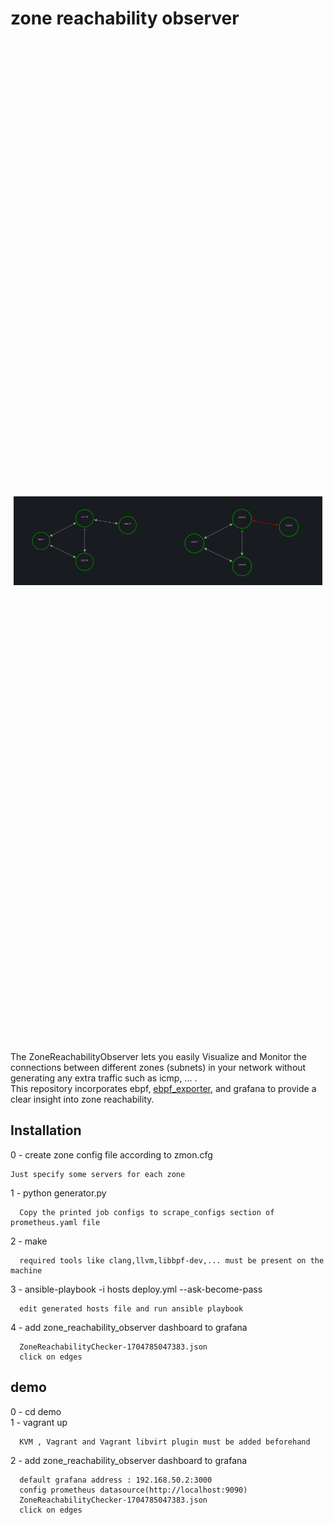 # zone reachability observer
<div style="margin: 0; padding: 0; display: flex; justify-content: center; align-items: center; height: 40vh;">
<img style="width: 48%;" src="images/zones01.png">
<img style="width: 50%;" src="images/zones02.png">
</div><br/>
The ZoneReachabilityObserver lets you easily Visualize and Monitor the connections between different zones (subnets) in your network without generating any extra traffic such as icmp, ... .</br>
This repository incorporates ebpf, <a href="https://github.com/cloudflare/ebpf_exporter">ebpf_exporter</a>, and grafana to provide a clear insight into zone reachability.

## Installation
0 - create zone config file according to zmon.cfg
```
Just specify some servers for each zone
```
1 - python generator.py
```
  Copy the printed job configs to scrape_configs section of prometheus.yaml file
```
2 - make
```
  required tools like clang,llvm,libbpf-dev,... must be present on the machine
```
3 - ansible-playbook -i hosts deploy.yml --ask-become-pass
```
  edit generated hosts file and run ansible playbook
```
4 - add zone_reachability_observer dashboard to grafana
```
  ZoneReachabilityChecker-1704785047383.json
  click on edges
```

## demo
0 - cd demo</br>
1 - vagrant up
```
  KVM , Vagrant and Vagrant libvirt plugin must be added beforehand    
```
2 - add zone_reachability_observer dashboard to grafana
```
  default grafana address : 192.168.50.2:3000
  config prometheus datasource(http://localhost:9090)
  ZoneReachabilityChecker-1704785047383.json
  click on edges
```
